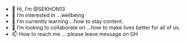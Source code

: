 - 👋 Hi, I’m @SEKHON13
- 👀 I’m interested in ...wellbeing
- 🌱 I’m currently learning ...how to stay content.
- 💞️ I’m looking to collaborate on ...how to make lives better for all of us.
- 📫 How to reach me ... please leave message on GH

<!---
SEKHON13/SEKHON13 is a ✨ special ✨ repository because its `README.md` (this file) appears on your GitHub profile.
You can click the Preview link to take a look at your changes.
--->
